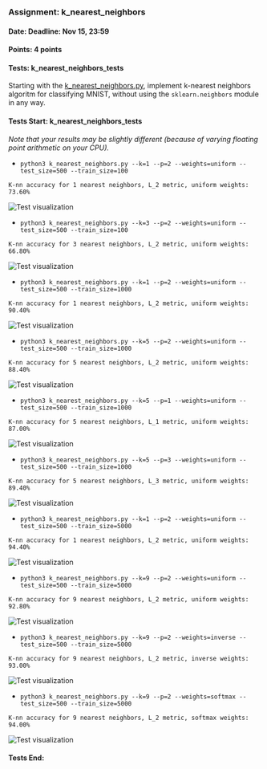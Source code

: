 ### Assignment: k_nearest_neighbors
#### Date: Deadline: Nov 15, 23:59
#### Points: 4 points
#### Tests: k_nearest_neighbors_tests

Starting with the [k_nearest_neighbors.py](https://github.com/ufal/npfl129/tree/past-2122/labs/05/k_nearest_neighbors.py),
implement k-nearest neighbors algoritm for classifying MNIST, without using the
`sklearn.neighbors` module in any way.

#### Tests Start: k_nearest_neighbors_tests
_Note that your results may be slightly different (because of varying floating point arithmetic on your CPU)._
- `python3 k_nearest_neighbors.py --k=1 --p=2 --weights=uniform --test_size=500 --train_size=100`
```
K-nn accuracy for 1 nearest neighbors, L_2 metric, uniform weights: 73.60%
```
![Test visualization](//ufal.mff.cuni.cz/~straka/courses/npfl129/2122/tasks/figures/k_nearest_neighbors_1.svgz)
- `python3 k_nearest_neighbors.py --k=3 --p=2 --weights=uniform --test_size=500 --train_size=100`
```
K-nn accuracy for 3 nearest neighbors, L_2 metric, uniform weights: 66.80%
```
![Test visualization](//ufal.mff.cuni.cz/~straka/courses/npfl129/2122/tasks/figures/k_nearest_neighbors_2.svgz)
- `python3 k_nearest_neighbors.py --k=1 --p=2 --weights=uniform --test_size=500 --train_size=1000`
```
K-nn accuracy for 1 nearest neighbors, L_2 metric, uniform weights: 90.40%
```
![Test visualization](//ufal.mff.cuni.cz/~straka/courses/npfl129/2122/tasks/figures/k_nearest_neighbors_3.svgz)
- `python3 k_nearest_neighbors.py --k=5 --p=2 --weights=uniform --test_size=500 --train_size=1000`
```
K-nn accuracy for 5 nearest neighbors, L_2 metric, uniform weights: 88.40%
```
![Test visualization](//ufal.mff.cuni.cz/~straka/courses/npfl129/2122/tasks/figures/k_nearest_neighbors_4.svgz)
- `python3 k_nearest_neighbors.py --k=5 --p=1 --weights=uniform --test_size=500 --train_size=1000`
```
K-nn accuracy for 5 nearest neighbors, L_1 metric, uniform weights: 87.00%
```
![Test visualization](//ufal.mff.cuni.cz/~straka/courses/npfl129/2122/tasks/figures/k_nearest_neighbors_5.svgz)
- `python3 k_nearest_neighbors.py --k=5 --p=3 --weights=uniform --test_size=500 --train_size=1000`
```
K-nn accuracy for 5 nearest neighbors, L_3 metric, uniform weights: 89.40%
```
![Test visualization](//ufal.mff.cuni.cz/~straka/courses/npfl129/2122/tasks/figures/k_nearest_neighbors_6.svgz)
- `python3 k_nearest_neighbors.py --k=1 --p=2 --weights=uniform --test_size=500 --train_size=5000`
```
K-nn accuracy for 1 nearest neighbors, L_2 metric, uniform weights: 94.40%
```
![Test visualization](//ufal.mff.cuni.cz/~straka/courses/npfl129/2122/tasks/figures/k_nearest_neighbors_7.svgz)
- `python3 k_nearest_neighbors.py --k=9 --p=2 --weights=uniform --test_size=500 --train_size=5000`
```
K-nn accuracy for 9 nearest neighbors, L_2 metric, uniform weights: 92.80%
```
![Test visualization](//ufal.mff.cuni.cz/~straka/courses/npfl129/2122/tasks/figures/k_nearest_neighbors_8.svgz)
- `python3 k_nearest_neighbors.py --k=9 --p=2 --weights=inverse --test_size=500 --train_size=5000`
```
K-nn accuracy for 9 nearest neighbors, L_2 metric, inverse weights: 93.00%
```
![Test visualization](//ufal.mff.cuni.cz/~straka/courses/npfl129/2122/tasks/figures/k_nearest_neighbors_9.svgz)
- `python3 k_nearest_neighbors.py --k=9 --p=2 --weights=softmax --test_size=500 --train_size=5000`
```
K-nn accuracy for 9 nearest neighbors, L_2 metric, softmax weights: 94.00%
```
![Test visualization](//ufal.mff.cuni.cz/~straka/courses/npfl129/2122/tasks/figures/k_nearest_neighbors_10.svgz)
#### Tests End:
